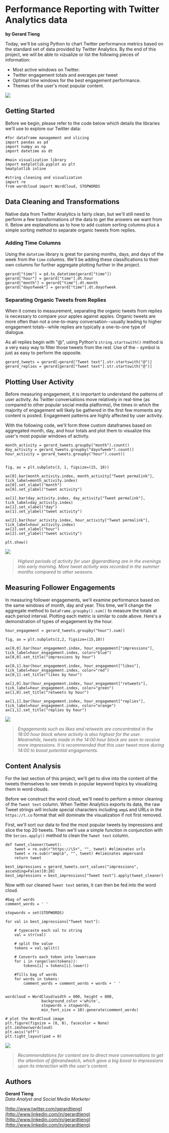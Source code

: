 # Performance Reporting with Twitter Analytics data
**by Gerard Tieng**  

Today, we'll be using Python to chart Twitter performance metrics based on the standard set of data provided by Twitter Analytics. By the end of this project, we will be able to vizualize or list the following pieces of information:

- Most active windows on Twitter.
- Twitter engagement totals and averages per tweet
- Optimal time windows for the best engagement performance.
- Themes of the user's most popular content.

![](https://github.com/gtieng/twitter_analytics/blob/master/readme_images/yearly_impressions.png)

## Getting Started
Before we begin, please refer to the code below which details the libraries we'll use to explore our Twitter data:

```
#for dataframe management and slicing
import pandas as pd
import numpy as np
import datetime as dt

#main visualization library
import matplotlib.pyplot as plt
%matplotlib inline

#string cleaning and visualization
import re
from wordcloud import WordCloud, STOPWORDS
```

## Data Cleaning and Transformations
Native data from Twitter Analytics is fairly clean, but we'll still need to perform a few transformations of the data to get the answers we want from it. Below are explanations as to how to add custom sorting columns plus a simple sorting method to separate organic tweets from replies.

### Adding Time Columns
Using the `datetime` library is great for parsing months, days, and days of the week from the `time` columns. We'll be adding these classifications to their own columns for further aggregate plotting further in the project.

```
gerard["time"] = pd.to_datetime(gerard["time"])
gerard["hour"] = gerard["time"].dt.hour
gerard["month"] = gerard["time"].dt.month
gerard["dayofweek"] = gerard["time"].dt.dayofweek
```

### Separating Organic Tweets from Replies
When it comes to measurement, separating the organic tweets from replies is necessary to compare your apples against apples. Organic tweets are more often than not a one-to-many conversation--usually leading to higher engagement totals--while replies are typically a one-to-one type of dialogue.

As all replies begin with "@", using Python's `string.startswith()` method is a very easy way to filter those tweets from the rest. Use of the `~` symbol is just as easy to perform the opposite.

```
gerard_tweets = gerard[~gerard["Tweet text"].str.startswith("@")]
gerard_replies = gerard[gerard["Tweet text"].str.startswith("@")]
```

## Plotting User Activity
Before measuring engagement, it is important to understand the patterns of user activity. As Twitter conversations move relatively in real-time (as compared to other popular social media platforms), the times in which the majority of engagement will likely be gathered in the first few moments any content is posted. Engagement patterns are highly affected by user activity.

With the following code, we'll form three custom dataframes based on aggregated month, day, and hour totals and plot them to visualize this user's most popular windows of activity.

```
month_activity = gerard_tweets.groupby("month").count()
day_activity = gerard_tweets.groupby("dayofweek").count()
hour_activity = gerard_tweets.groupby("hour").count()


fig, ax = plt.subplots(3, 1, figsize=(15, 18))

ax[0].bar(month_activity.index, month_activity["Tweet permalink"], tick_label=month_activity.index)
ax[0].set_xlabel("month")
ax[0].set_ylabel("tweet activity")

ax[1].bar(day_activity.index, day_activity["Tweet permalink"], tick_label=day_activity.index)
ax[1].set_xlabel("day")
ax[1].set_ylabel("tweet activity")

ax[2].bar(hour_activity.index, hour_activity["Tweet permalink"], tick_label=hour_activity.index)
ax[2].set_xlabel("hour")
ax[2].set_ylabel("tweet activity")

plt.show()
```
![](https://github.com/gtieng/twitter_analytics/blob/master/readme_images/activity_plot.png)

> *Highest periods of activity for user @gerardtieng are in the evenings into early morning. More tweet activity was recorded in the summer months compared to other seasons.*

## Measuring Follower Engagements
In measuring follower engagements, we'll examine performance based on the same windows of month, day and year. This time, we'll change the aggregate method to `DataFrame.groupby().sum()` to measure the totals at each period interval. Plotting each metric is similar to code above. Here's a demonstration of types of engagement by the hour.

```
hour_engagement = gerard_tweets.groupby("hour").sum()

fig, ax = plt.subplots(2,2, figsize=(15,10))

ax[0,0].bar(hour_engagement.index, hour_engagement["impressions"], tick_label=hour_engagement.index, color="blue")
ax[0,0].set_title("impressions by hour")

ax[0,1].bar(hour_engagement.index, hour_engagement["likes"], tick_label=hour_engagement.index, color="red")
ax[0,1].set_title("likes by hour")

ax[1,0].bar(hour_engagement.index, hour_engagement["retweets"], tick_label=hour_engagement.index, color="green")
ax[1,0].set_title("retweets by hour")

ax[1,1].bar(hour_engagement.index, hour_engagement["replies"], tick_label=hour_engagement.index, color="orange")
ax[1,1].set_title("replies by hour")
```
![](https://github.com/gtieng/twitter_analytics/blob/master/readme_images/engagement_plot.png)

> *Engagements such as likes and retweets are concentrated in the 18:00 hour block where activity is also highest for the user. Meanwhile, tweets made in the 14:00 hour block are seen to receive more impressions. It is recommended that this user tweet more during 14:00 to boost potential engagements.*



## Content Analysis
For the last section of this project, we'll get to dive into the content of the tweets themselves to see trends in popular keyword topics by visualizing them in word clouds.

Before we construct the word cloud, we'll need to perform a minor cleaning of the `Tweet text` column. When Twitter Analytics exports its data, the raw Tweet strings will include special characters including `amp&` and URLs in the `https://t.co` format that will dominate the visualization if not first removed. 

First, we'll sort our data to find the most popular tweets by impressions and slice the top 20 tweets. Then we'll use a simple function in conjunction with the `Series.apply()` method to clean the `Tweet text` column.

```
def tweet_cleaner(tweet):
    tweet = re.sub(r"https://\S+", "", tweet) #eliminates urls
    tweet = re.sub(r"amp\b", "", tweet) #eliminates ampersand
    return tweet
    
best_impressions = gerard_tweets.sort_values("impressions", ascending=False)[0:20]
best_impressions = best_impressions["Tweet text"].apply(tweet_cleaner)
```
Now with our cleaned `Tweet text` series, it can then be fed into the word cloud.
``` 
#bag of words
comment_words = ' '

stopwords = set(STOPWORDS) 

for val in best_impressions["Tweet text"]: 

    # typecaste each val to string 
    val = str(val) 

    # split the value 
    tokens = val.split() 

    # Converts each token into lowercase 
    for i in range(len(tokens)): 
        tokens[i] = tokens[i].lower() 
        
    #fills bag of words
    for words in tokens: 
        comment_words = comment_words + words + ' '


wordcloud = WordCloud(width = 800, height = 800, 
                background_color ='white', 
                stopwords = stopwords, 
                min_font_size = 10).generate(comment_words) 

# plot the WordCloud image                        
plt.figure(figsize = (8, 8), facecolor = None) 
plt.imshow(wordcloud) 
plt.axis("off") 
plt.tight_layout(pad = 0)
```
![](https://github.com/gtieng/twitter_analytics/blob/master/readme_images/wordcloud_plot.png)

> *Recommendations for content are to direct more conversations to get the attention of @brandwatch, which gave a big boost to impressions upon its interaction with the user's content.*

## Authors
**Gerard Tieng** \
*Data Analyst and Social Media Marketer*

[http://www.twitter.com/gerardtieng](http://www.linkedin.com/in/gerardtieng) \
[http://www.linkedin.com/in/gerardtieng](http://www.linkedin.com/in/gerardtieng)
